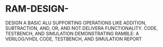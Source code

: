 # RAM-DESIGN-
DESIGN A BASIC ALU SUPPORTING OPERATIONS LIKE ADDITION, SUBTRACTION, AND, OR, AND NOT.DELIVERA FUNCTIONALITY. CODE, TESTBENCH, AND SIMULATION DEMONSTRATING RAMBLE: A VERILOG/VHDL CODE, TESTBENCH, AND SIMULATION REPORT 
